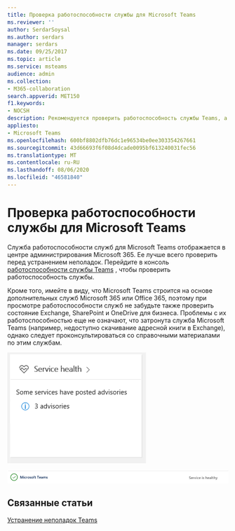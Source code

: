 ```yaml
---
title: Проверка работоспособности службы для Microsoft Teams
ms.reviewer: ''
author: SerdarSoysal
ms.author: serdars
manager: serdars
ms.date: 09/25/2017
ms.topic: article
ms.service: msteams
audience: admin
ms.collection:
- M365-collaboration
search.appverid: MET150
f1.keywords:
- NOCSH
description: Рекомендуется проверить работоспособность службы Teams, а также других компонентов Microsoft 365 или Office 365 (например, Exchange, SharePoint и OneDrive для бизнеса).
appliesto:
- Microsoft Teams
ms.openlocfilehash: 600bf8802dfb76dc1e96534be0ee303354267661
ms.sourcegitcommit: 43d66693f6f08d4dcade0095bf613240031fec56
ms.translationtype: MT
ms.contentlocale: ru-RU
ms.lasthandoff: 08/06/2020
ms.locfileid: "46581840"
---
```

<a name="verify-service-health-for-microsoft-teams"></a>Проверка работоспособности службы для Microsoft Teams
===========================================

Служба работоспособности служб для Microsoft Teams отображается в центре администрирования Microsoft 365. Ее лучше всего проверить перед устранением неполадок. Перейдите в консоль <a href=" https://admin.microsoft.com/adminportal/home?ref=servicehealth" target="_blank">работоспособности службы Teams</a> , чтобы проверить работоспособность службы.

Кроме того, имейте в виду, что Microsoft Teams строится на основе дополнительных служб Microsoft 365 или Office 365, поэтому при просмотре работоспособности служб не забудьте также проверить состояние Exchange, SharePoint и OneDrive для бизнеса. Проблемы с их работоспособностью еще не означают, что затронута служба Microsoft Teams (например, недоступно скачивание адресной книги в Exchange), однако следует проконсультироваться со справочными материалами по этим службам.

![Снимок экрана со страницей работоспособности службы.](media/Verify_service_health_for_Microsoft_Teams_image1.png)

![Снимок экрана со сведениями о том, что служба Microsoft Teams работоспособна.](media/Verify_service_health_for_Microsoft_Teams_image2.png)


## <a name="related-topics"></a>Связанные статьи

[Устранение неполадок Teams](https://docs.microsoft.com/MicrosoftTeams/troubleshoot/teams)